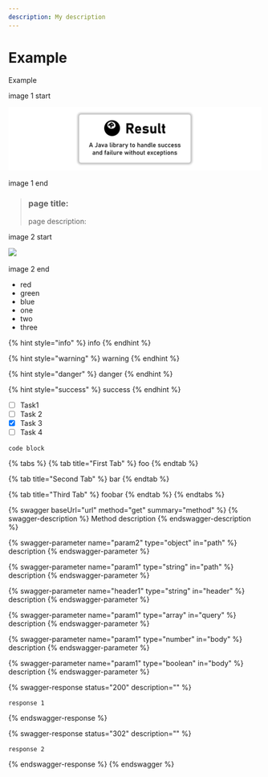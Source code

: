 ```yaml
---
description: My description
---
```


# Example

Example

image 1 start

![](<.gitbook/assets/result-banner-centered (1).png>)

image 1 end

> ### page title:
>
> page description:

image 2 start

![](https://github.com/LeakyAbstractions/result/tree/b0550d8da3bd207bd1b0bd3a0426b013d3356c7a/docs/docs/result-banner-centered.png)

image 2 end

* red
* green
* blue
* one
* two
* three

{% hint style="info" %}
info
{% endhint %}

{% hint style="warning" %}
warning
{% endhint %}

{% hint style="danger" %}
danger
{% endhint %}

{% hint style="success" %}
success
{% endhint %}

* [ ] Task1
* [ ] Task 2
* [x] Task 3
* [ ] Task 4

```
code block
```

{% tabs %}
{% tab title="First Tab" %}
foo
{% endtab %}

{% tab title="Second Tab" %}
bar
{% endtab %}

{% tab title="Third Tab" %}
foobar
{% endtab %}
{% endtabs %}

{% swagger baseUrl="url" method="get" summary="method" %}
{% swagger-description %}
Method description
{% endswagger-description %}

{% swagger-parameter name="param2" type="object" in="path" %}
description
{% endswagger-parameter %}

{% swagger-parameter name="param1" type="string" in="path" %}
description
{% endswagger-parameter %}

{% swagger-parameter name="header1" type="string" in="header" %}
description
{% endswagger-parameter %}

{% swagger-parameter name="param1" type="array" in="query" %}
description
{% endswagger-parameter %}

{% swagger-parameter name="param1" type="number" in="body" %}
description
{% endswagger-parameter %}

{% swagger-parameter name="param1" type="boolean" in="body" %}
description
{% endswagger-parameter %}

{% swagger-response status="200" description="" %}
```
response 1
```
{% endswagger-response %}

{% swagger-response status="302" description="" %}
```
response 2
```
{% endswagger-response %}
{% endswagger %}
